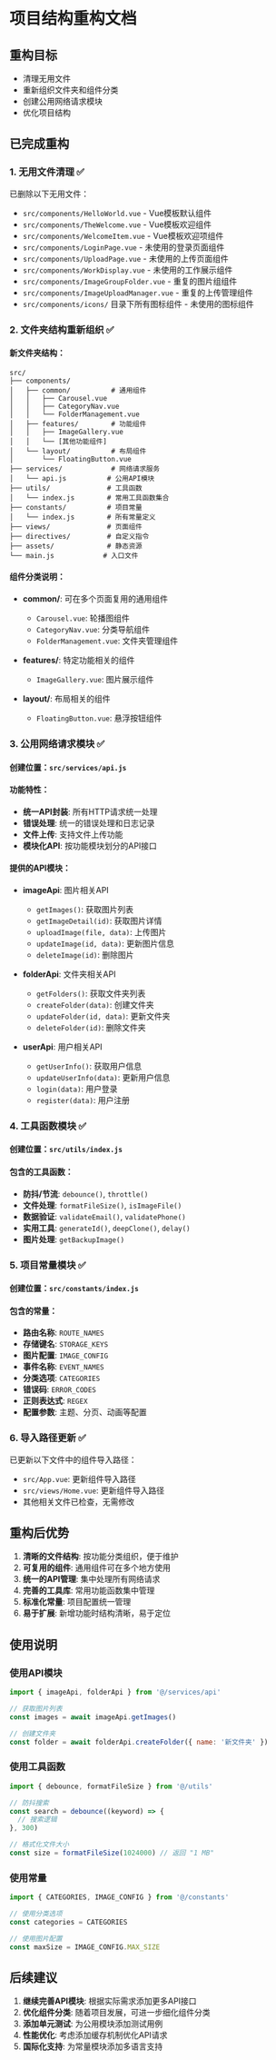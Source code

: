 # 项目结构重构文档

## 重构目标
- 清理无用文件
- 重新组织文件夹和组件分类
- 创建公用网络请求模块
- 优化项目结构

## 已完成重构

### 1. 无用文件清理 ✅
已删除以下无用文件：
- `src/components/HelloWorld.vue` - Vue模板默认组件
- `src/components/TheWelcome.vue` - Vue模板欢迎组件
- `src/components/WelcomeItem.vue` - Vue模板欢迎项组件
- `src/components/LoginPage.vue` - 未使用的登录页面组件
- `src/components/UploadPage.vue` - 未使用的上传页面组件
- `src/components/WorkDisplay.vue` - 未使用的工作展示组件
- `src/components/ImageGroupFolder.vue` - 重复的图片组组件
- `src/components/ImageUploadManager.vue` - 重复的上传管理组件
- `src/components/icons/` 目录下所有图标组件 - 未使用的图标组件

### 2. 文件夹结构重新组织 ✅

#### 新文件夹结构：
```
src/
├── components/
│   ├── common/          # 通用组件
│   │   ├── Carousel.vue
│   │   ├── CategoryNav.vue
│   │   └── FolderManagement.vue
│   ├── features/        # 功能组件
│   │   ├── ImageGallery.vue
│   │   └── [其他功能组件]
│   └── layout/          # 布局组件
│       └── FloatingButton.vue
├── services/            # 网络请求服务
│   └── api.js          # 公用API模块
├── utils/              # 工具函数
│   └── index.js        # 常用工具函数集合
├── constants/          # 项目常量
│   └── index.js        # 所有常量定义
├── views/              # 页面组件
├── directives/         # 自定义指令
├── assets/             # 静态资源
└── main.js            # 入口文件
```

#### 组件分类说明：
- **common/**: 可在多个页面复用的通用组件
  - `Carousel.vue`: 轮播图组件
  - `CategoryNav.vue`: 分类导航组件
  - `FolderManagement.vue`: 文件夹管理组件

- **features/**: 特定功能相关的组件
  - `ImageGallery.vue`: 图片展示组件

- **layout/**: 布局相关的组件
  - `FloatingButton.vue`: 悬浮按钮组件

### 3. 公用网络请求模块 ✅

#### 创建位置：`src/services/api.js`

#### 功能特性：
- **统一API封装**: 所有HTTP请求统一处理
- **错误处理**: 统一的错误处理和日志记录
- **文件上传**: 支持文件上传功能
- **模块化API**: 按功能模块划分的API接口

#### 提供的API模块：
- **imageApi**: 图片相关API
  - `getImages()`: 获取图片列表
  - `getImageDetail(id)`: 获取图片详情
  - `uploadImage(file, data)`: 上传图片
  - `updateImage(id, data)`: 更新图片信息
  - `deleteImage(id)`: 删除图片

- **folderApi**: 文件夹相关API
  - `getFolders()`: 获取文件夹列表
  - `createFolder(data)`: 创建文件夹
  - `updateFolder(id, data)`: 更新文件夹
  - `deleteFolder(id)`: 删除文件夹

- **userApi**: 用户相关API
  - `getUserInfo()`: 获取用户信息
  - `updateUserInfo(data)`: 更新用户信息
  - `login(data)`: 用户登录
  - `register(data)`: 用户注册

### 4. 工具函数模块 ✅

#### 创建位置：`src/utils/index.js`

#### 包含的工具函数：
- **防抖/节流**: `debounce()`, `throttle()`
- **文件处理**: `formatFileSize()`, `isImageFile()`
- **数据验证**: `validateEmail()`, `validatePhone()`
- **实用工具**: `generateId()`, `deepClone()`, `delay()`
- **图片处理**: `getBackupImage()`

### 5. 项目常量模块 ✅

#### 创建位置：`src/constants/index.js`

#### 包含的常量：
- **路由名称**: `ROUTE_NAMES`
- **存储键名**: `STORAGE_KEYS`
- **图片配置**: `IMAGE_CONFIG`
- **事件名称**: `EVENT_NAMES`
- **分类选项**: `CATEGORIES`
- **错误码**: `ERROR_CODES`
- **正则表达式**: `REGEX`
- **配置参数**: 主题、分页、动画等配置

### 6. 导入路径更新 ✅

已更新以下文件中的组件导入路径：
- `src/App.vue`: 更新组件导入路径
- `src/views/Home.vue`: 更新组件导入路径
- 其他相关文件已检查，无需修改

## 重构后优势

1. **清晰的文件结构**: 按功能分类组织，便于维护
2. **可复用的组件**: 通用组件可在多个地方使用
3. **统一的API管理**: 集中处理所有网络请求
4. **完善的工具库**: 常用功能函数集中管理
5. **标准化常量**: 项目配置统一管理
6. **易于扩展**: 新增功能时结构清晰，易于定位

## 使用说明

### 使用API模块
```javascript
import { imageApi, folderApi } from '@/services/api'

// 获取图片列表
const images = await imageApi.getImages()

// 创建文件夹
const folder = await folderApi.createFolder({ name: '新文件夹' })
```

### 使用工具函数
```javascript
import { debounce, formatFileSize } from '@/utils'

// 防抖搜索
const search = debounce((keyword) => {
  // 搜索逻辑
}, 300)

// 格式化文件大小
const size = formatFileSize(1024000) // 返回 "1 MB"
```

### 使用常量
```javascript
import { CATEGORIES, IMAGE_CONFIG } from '@/constants'

// 使用分类选项
const categories = CATEGORIES

// 使用图片配置
const maxSize = IMAGE_CONFIG.MAX_SIZE
```

## 后续建议

1. **继续完善API模块**: 根据实际需求添加更多API接口
2. **优化组件分类**: 随着项目发展，可进一步细化组件分类
3. **添加单元测试**: 为公用模块添加测试用例
4. **性能优化**: 考虑添加缓存机制优化API请求
5. **国际化支持**: 为常量模块添加多语言支持